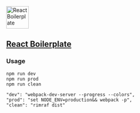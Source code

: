 <img src="https://rawgit.com/gorangajic/react-icons/master/react-icons.svg" width="60" alt="React Boilerplate">

## [React Boilerplate](https://github.com/SaliMike/boilerplate-react)
### Usage
	npm run dev
	npm run prod
	npm run clean
	
	"dev": "webpack-dev-server --progress --colors",
	"prod": "set NODE_ENV=production&& webpack -p",
	"clean": "rimraf dist"
